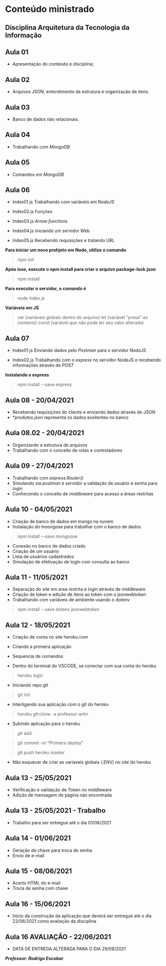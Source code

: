 # Conteúdo ministrado
## Disciplina Arquitetura da Tecnologia da Informação

## Aula 01
- Apresentação do conteúdo e disciplina;

## Aula 02
- Arquivos JSON, entendimento da estrutura e organização de itens.

## Aula 03
- Banco de dados não relacionais.

## Aula 04 
- Trabalhando com _MongoDB_

## Aula 05
- Comandos em _MongoDB_

## Aula 06
- Index01.js
Trabalhando com variáveis em _NodeJS_

- Index02.js
Funções

- Index03.js
_Arrow functions_

- Index04.js
Iniciando um servidor Web

- Index05.js
Recebendo requisições e tratando URL

**Para iniciar um novo prohjeto em Node, utilize o comando**
> npm init

**Após isso, execute o npm install para criar o arquivo package-lock.json**
> npm install

**Para executar o servidor, o comando é**
> node index.js

**Variáveis em JS**
> var (variáveis globais dentro do arquivo)
> let (variável "presa" ao contexto)
> const (variável que não pode ter seu valor alterado)


## Aula 07
- Index01.js
Enviando dados pelo _Postman_ para o servidor _NodeJS_

- Index02.js
Trabalhando com o _express_ no servidor NodeJS e recebendo informações através de _POST_

**Instalando o express**
> npm install --save express

## Aula 08 - 20/04/2021
- Recebendo requisições do cliente e enviando dados através de _JSON_
- *_produtos.json_ representa os dados exsitentes no banco

## Aula 08.02 - 20/04/2021
- Organizando a estrutura de arquivos
- Trabalhando com o conceito de rotas e controladores

## Aula 09 - 27/04/2021
- Trabalhando com _express.Router()_
- Simulando via _postman_ e servidor a validação de usuário e senha para login
- Conhecendo o conceito de _middleware_ para acesso a áreas restritas

## Aula 10 - 04/05/2021
- Criação de banco de dados em mongo na nuvem 
- Instalação do moongose para trabalhar com o banco de dados
> npm install --save mongoose

- Conexão no banco de dados criado
- Criação de um usuário
- Lista de usuários cadastrados
- Simulação de efetivação de login com consulta ao banco

## Aula 11 - 11/05/2021
- Separação do site em area restrita e login através de middleware
- Criação de token e adição de itens ao token com o jsonwebtoken
- Trabalhando com variáveis de ambiente usando o dotenv
> npm install --save dotenv jsonwebtoken

## Aula 12 - 18/05/2021
- Criação de conta no site heroku.com
- Criando a primeira aplicação
- Sequencia de comandos

- Dentro do terminal do VSCODE, se conectar com sua conta do heroku
> heroku login
- Iniciando repo git
> git init
- Interligando sua aplicação com o git do heroku
> heroku git:clone -a professor-artin
- Subindo aplicação para o heroku
> git add .

> git commit -m "Primeira deploy"

> git push heroku master

- Não esquecer de criar as variaveis globais (.ENV) no site do heroku

## Aula 13 - 25/05/2021
- Verificação e validação de Token no middleware
- Adição de mensagem de página não encontrada

## Aula 13 - 25/05/2021 - Trabalho
- Trabalho para ser entregue até o dia 01/06/2021

## Aula 14 - 01/06/2021
- Geração de chave para troca de senha
- Envio de e-mail

## Aula 15 - 08/06/2021
- Acerto HTML do e-mail
- Troca de senha com chave

## Aula 16 - 15/06/2021
- Início da construção da aplicação que deverá ser entregue até o dia 22/06/2021 como avaliação da disciplina 

## Aula 16 AVALIAÇÃO - 22/06/2021
- DATA DE ENTREGA ALTERADA PARA O DIA 29/06/2021

***Professor: Rodrigo Escobar***